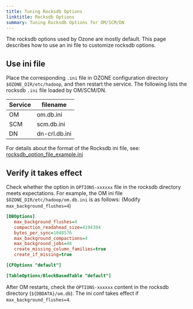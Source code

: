 ```yaml
---
title: Tuning Rocksdb Options
linktitle: Rocksdb Options
summary: Tuning Rocksdb Options for OM/SCM/DN
---
```

<!---
  Licensed to the Apache Software Foundation (ASF) under one or more
  contributor license agreements.  See the NOTICE file distributed with
  this work for additional information regarding copyright ownership.
  The ASF licenses this file to You under the Apache License, Version 2.0
  (the "License"); you may not use this file except in compliance with
  the License.  You may obtain a copy of the License at

      http://www.apache.org/licenses/LICENSE-2.0

  Unless required by applicable law or agreed to in writing, software
  distributed under the License is distributed on an "AS IS" BASIS,
  WITHOUT WARRANTIES OR CONDITIONS OF ANY KIND, either express or implied.
  See the License for the specific language governing permissions and
  limitations under the License.
-->

The rocksdb options used by Ozone are mostly default. This page describes how to use an ini file to customize rocksdb options.

## Use ini file

Place the corresponding `.ini` file in OZONE configuration directory `$OZONE_DIR/etc/hadoop`, and then restart the service.
The following lists the rocksdb `.ini` file loaded by OM/SCM/DN.

Service | filename     
----|---------
OM  | om.db.ini 
SCM | scm.db.ini 
DN  | dn-crl.db.ini

For details about the format of the Rocksdb ini file, see: [rocksdb_option_file_example.ini](https://github.com/facebook/rocksdb/blob/main/examples/rocksdb_option_file_example.ini)

## Verify it takes effect

Check whether the option in `OPTIONS-xxxxxx` file in the rocksdb directory meets expectations.
For example, the OM ini file `$OZONE_DIR/etc/hadoop/om.db.ini` is as follows: (Modify `max_background_flushes=4`)

```ini
[DBOptions]
   max_background_flushes=4
   compaction_readahead_size=4194304
   bytes_per_sync=1048576
   max_background_compactions=4
   max_background_jobs=48
   create_missing_column_families=true
   create_if_missing=true

[CFOptions "default"]

[TableOptions/BlockBasedTable "default"]
```

After OM restarts, check the `OPTIONS-xxxxxx` content in the rocksdb directory (`${DBDATA}/om.db`). The ini conf takes effect if `max_background_flushes=4`.

